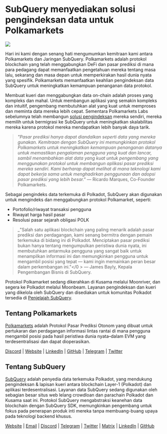 # SubQuery menyediakan solusi pengindeksan data untuk Polkamarkets

![](https://miro.medium.com/max/1400/0*KRx5x-Oaz7mfHPuJ)

Hari ini kami dengan senang hati mengumumkan kemitraan kami antara Polkamarkets dan Jaringan SubQuery. Polkamarkets adalah protokol blockchain yang telah menggabungkan DeFi dan pasar prediksi di mana para pedagang dapat memanfaatkan pengetahuan mereka tentang masa lalu, sekarang dan masa depan untuk memperkirakan hasil dunia nyata yang spesifik. Polkamarkets memanfaatkan keahlian pengindeksan data SubQuery untuk meningkatkan kemampuan penanganan data protokol.

Membuat kueri dan menggabungkan data on-chain adalah proses yang kompleks dan mahal. Untuk membangun aplikasi yang semakin kompleks dan intuitif, pengembang membutuhkan alat yang kuat untuk memproses dan meminta data mereka lebih cepat. Sementara Polkamarkets Labs sebelumnya telah membangun [solusi pengindeksan](https://github.com/Polkamarkets/polkamarkets-api) mereka sendiri, mereka memilih untuk bermigrasi ke SubQuery untuk meningkatkan skalabilitas mereka karena protokol mereka mendapatkan lebih banyak daya tarik.

> _"Pasar prediksi hanya dapat diandalkan seperti data yang mereka gunakan. Kemitraan dengan SubQuery ini memungkinkan protokol Polkamarkets untuk meningkatkan kemampuan penanganan datanya untuk memastikan pengalaman pengguna yang kuat dan lancar, sambil menambahkan alat data yang kuat untuk pengembang yang menggunakan protokol untuk membangun aplikasi pasar prediksi mereka sendiri. Kami berharap dapat melihat di mana teknologi kami dapat bekerja sama untuk menghadirkan penggunaan dan adopsi pasar prediksi yang lebih besar."_ — Ricardo Marques, Co-Founder Polkamarkets.

Sebagai pengindeks data terkemuka di Polkadot, SubQuery akan digunakan untuk mengindeks dan menggabungkan protokol Polkamarket, seperti:

- Portofolio/riwayat transaksi pengguna
- Riwayat harga hasil pasar
- Resolusi pasar sejarah obligasi POLK

> _"Salah satu aplikasi blockchain yang paling menarik adalah pasar prediksi dan perdagangan, kami senang bermitra dengan pemain terkemuka di bidang ini di Polkadot. Menciptakan pasar prediksi bukan hanya tentang mengumpulkan peristiwa dunia nyata, ini membutuhkan antarmuka pengguna yang sangat baik untuk menampilkan informasi ini dan memungkinkan pengguna untuk mengambil posisi yang tepat — kami ingin memainkan peran besar dalam perkembangan ini."</0 > — James Bayly, Kepala Pengembangan Bisnis di SubQuery.</p> </blockquote> 
> 
> Protokol Polkamarket sedang dikerahkan di Kusama melalui Moonriver, dan segera ke Polkadot melalui Moonbeam. Layanan pengindeksan dan kueri yang dikelola oleh SubQuery dan disediakan untuk komunitas Polkadot tersedia di [Penjelajah SubQuery](https://explorer.subquery.network/).
> 
> ## Tentang Polkamarkets
> 
> [Polkamarkets](https://www.polkamarkets.com/) adalah Protokol Pasar Prediksi Otonom yang dibuat untuk pertukaran dan perdagangan informasi lintas rantai di mana pengguna mengambil posisi pada hasil peristiwa dunia nyata–dalam EVM yang terdesentralisasi dan dapat dioperasikan.
> 
> [Discord](https://discord.gg/polkamarkets) | [Website](https://polkamarkets.com/) | [LinkedIn](https://www.linkedin.com/company/polkamarkets/) | [GitHub](https://github.com/Polkamarkets) | [Telegram](http://t.me/polkamarkets) | [Twitter](https://twitter.com/polkamarkets)
> 
> ## Tentang SubQuery
> 
> [SubQuery](https://subquery.network/) adalah penyedia data terkemuka Polkadot, yang mendukung pengindeksan & lapisan kueri antara blockchain Layer-1 (Polkadot) dan aplikasi terdesentralisasi. Layanan data SubQuery sedang digunakan oleh sebagian besar situs web lelang crowdloan dan parachain Polkadot dan Kusama saat ini. Protokol SubQuery mengabstraksi keanehan data blockchain dengan SubQuery SDK, memungkinkan pengembang untuk fokus pada penerapan produk inti mereka tanpa membuang-buang upaya pada teknologi backend khusus.
> 
> [Website](https://subquery.network/) | [Email](hello@subquery.network) | [Discord](https://discord.com/invite/78zg8aBSMG) | [Telegram](https://t.me/subquerynetwork) | [Twitter](https://twitter.com/subquerynetwork) | [Matrix](https://matrix.to/#/#subquery:matrix.org) | [LinkedIn](https://www.linkedin.com/company/subquery) | [GitHub](https://github.com/subquery)
